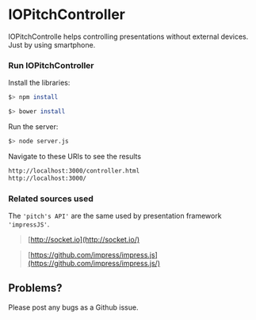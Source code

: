# IOPitchController #

IOPitchControlle helps controlling presentations without external devices. Just by using smartphone.

### Run IOPitchController 
 
Install the libraries:

```bash
$> npm install 
```

```bash
$> bower install 
```

Run the server:

```bash
$> node server.js
```
Navigate to these URIs to see the results 
```bash
http://localhost:3000/controller.html
http://localhost:3000/
```

### Related sources used

The `'pitch's API'` are the same used by presentation framework `'impressJS'`.

> [http://socket.io](http://socket.io/)

> [https://github.com/impress/impress.js](https://github.com/impress/impress.js/)


## Problems?
Please post any bugs as a Github issue.